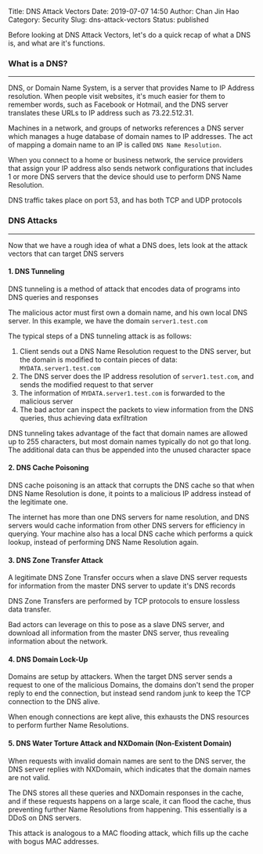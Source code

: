 Title: DNS Attack Vectors
Date: 2019-07-07 14:50
Author: Chan Jin Hao
Category: Security
Slug: dns-attack-vectors
Status: published



Before looking at DNS Attack Vectors, let's do a quick recap of what a DNS is, and what are it's functions.



<!-- wp:heading {"level":3} -->

### What is a DNS?





------------------------------------------------------------------------






DNS, or Domain Name System, is a server that provides Name to IP Address resolution. When people visit websites, it's much easier for them to remember words, such as Facebook or Hotmail, and the DNS server translates these URLs to IP address such as 73.22.512.31.





Machines in a network, and groups of networks references a DNS server which manages a huge database of domain names to IP addresses. The act of mapping a domain name to an IP is called `DNS Name Resolution`.





When you connect to a home or business network, the service providers that assign your IP address also sends network configurations that includes 1 or more DNS servers that the device should use to perform DNS Name Resolution.





DNS traffic takes place on port 53, and has both TCP and UDP protocols



<!-- wp:heading {"level":3} -->

### DNS Attacks  





------------------------------------------------------------------------






Now that we have a rough idea of what a DNS does, lets look at the attack vectors that can target DNS servers



<!-- wp:heading {"level":4} -->

#### 1. DNS Tunneling





DNS tunneling is a method of attack that encodes data of programs into DNS queries and responses





The malicious actor must first own a domain name, and his own local DNS server. In this example, we have the domain `server1.test.com`





The typical steps of a DNS tunneling attack is as follows:



<!-- wp:list {"ordered":true} -->

1.  Client sends out a DNS Name Resolution request to the DNS server, but the domain is modified to contain pieces of data: `MYDATA.server1.test.com`
2.  The DNS server does the IP address resolution of `server1.test.com`, and sends the modified request to that server
3.  The information of `MYDATA.server1.test.com` is forwarded to the malicious server
4.  The bad actor can inspect the packets to view information from the DNS queries, thus achieving data exfiltration





DNS tunneling takes advantage of the fact that domain names are allowed up to 255 characters, but most domain names typically do not go that long. The additional data can thus be appended into the unused character space



<!-- wp:heading {"level":4} -->

#### 2. DNS Cache Poisoning





DNS cache poisoning is an attack that corrupts the DNS cache so that when DNS Name Resolution is done, it points to a malicious IP address instead of the legitimate one.





The internet has more than one DNS servers for name resolution, and DNS servers would cache information from other DNS servers for efficiency in querying. Your machine also has a local DNS cache which performs a quick lookup, instead of performing DNS Name Resolution again.



<!-- wp:heading {"level":4} -->

#### 3. DNS Zone Transfer Attack





A legitimate DNS Zone Transfer occurs when a slave DNS server requests for information from the master DNS server to update it's DNS records





DNS Zone Transfers are performed by TCP protocols to ensure lossless data transfer.





Bad actors can leverage on this to pose as a slave DNS server, and download all information from the master DNS server, thus revealing information about the network.



<!-- wp:heading {"level":4} -->

#### 4. DNS Domain Lock-Up





Domains are setup by attackers. When the target DNS server sends a request to one of the malicious Domains, the domains don't send the proper reply to end the connection, but instead send random junk to keep the TCP connection to the DNS alive.





When enough connections are kept alive, this exhausts the DNS resources to perform further Name Resolutions.



<!-- wp:heading {"level":4} -->

#### 5. DNS Water Torture Attack and NXDomain (Non-Existent Domain)





When requests with invalid domain names are sent to the DNS server, the DNS server replies with NXDomain, which indicates that the domain names are not valid.





The DNS stores all these queries and NXDomain responses in the cache, and if these requests happens on a large scale, it can flood the cache, thus preventing further Name Resolutions from happening. This essentially is a DDoS on DNS servers.





This attack is analogous to a MAC flooding attack, which fills up the cache with bogus MAC addresses.  


